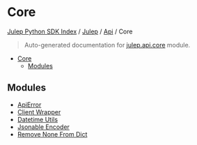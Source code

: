 # Core

[Julep Python SDK Index](../../../README.md#julep-python-sdk-index) / [Julep](../../index.md#julep) / [Api](../index.md#api) / Core

> Auto-generated documentation for [julep.api.core](../../../../../../../julep/api/core/__init__.py) module.

- [Core](#core)
  - [Modules](#modules)

## Modules

- [ApiError](./api_error.md)
- [Client Wrapper](./client_wrapper.md)
- [Datetime Utils](./datetime_utils.md)
- [Jsonable Encoder](./jsonable_encoder.md)
- [Remove None From Dict](./remove_none_from_dict.md)